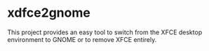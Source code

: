 # xdfce2gnome
This project provides an easy tool to switch from the XFCE desktop environment to GNOME or to remove XFCE entirely.
